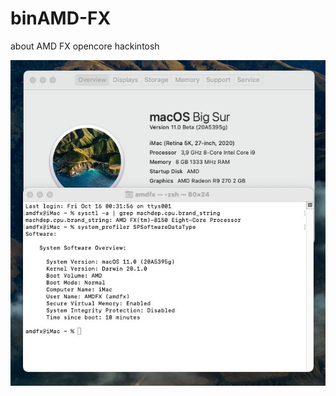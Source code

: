 # binAMD-FX
about AMD FX opencore hackintosh

![alt text](https://github.com/cupecups/binAMD-FX/blob/main/IMG_5261.JPG)
